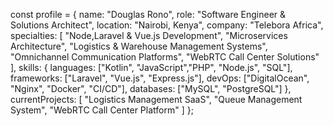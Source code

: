 const profile = {
  name: "Douglas Rono",
  role: "Software Engineer & Solutions Architect",
  location: "Nairobi, Kenya",
  company: "Telebora Africa",
  specialties: [
    "Node,Laravel & Vue.js Development",
    "Microservices Architecture",
    "Logistics & Warehouse Management Systems",
    "Omnichannel Communication Platforms",
    "WebRTC Call Center Solutions"
  ],
  skills: {
    languages: ["Kotlin", "JavaScript","PHP", "Node.js", "SQL"],
    frameworks: ["Laravel", "Vue.js", "Express.js"],
    devOps: ["DigitalOcean", "Nginx", "Docker", "CI/CD"],
    databases: ["MySQL", "PostgreSQL"]
  },
  currentProjects: [
    "Logistics Management SaaS",
    "Queue Management System",
    "WebRTC Call Center Platform"
  ]
};
